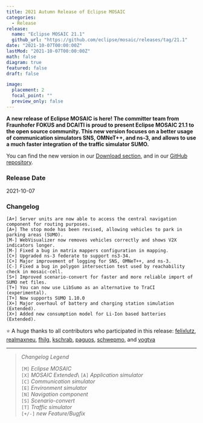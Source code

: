 ```yaml
---
title: 2021 Autumn Release of Eclipse MOSAIC
categories:
  - Release
release:
  name: "Eclipse MOSAIC 21.1"
  github_url: "https://github.com/eclipse/mosaic/releases/tag/21.1"
date: "2021-10-07T00:00:00Z"
lastMod: "2021-10-07T00:00:00Z"
math: false
diagram: true
featured: false
draft: false

image:
  placement: 2
  focal_point: ""
  preview_only: false
---
```


**A new release of Eclipse MOSAIC is here! The committer team from Fraunhofer FOKUS and DCAITI is proud to present Eclipse MOSAIC 21.1 to the open source community. 
This new version focuses on a better usage of communication simulators SNS, OMNeT++, and ns-3, and allows to use a much faster integration of the traffic simulator SUMO.**

You can find the new version in our [Download section](/download), and in our [GitHub repository](https://github.com/eclipse/mosaic).

### Release Date
2021-10-07

### Changelog

```shell
[A+] Server units are now able to access the central navigation component for routing purposes.
[A+] The stop mode has been revised, allowing vehicles to park in parking areas (SUMO).
[M-] WebVisualizer now removes vehicles correctly and shows V2X indicators longer.
[M-] Fixed a bug in matrix mappers configuration in mapping.
[C+] Upgraded ns-3 federate to support ns3-34.
[C+] Major improvement of logging for SNS, OMNeT++, and ns-3.
[C-] Fixed a bug in polygon intersection test used by reachability check in mosaic-cell.
[S+] Improved scenario-convert for faster and more reliable import of SUMO net files.
[T+] You can now use LibSumo as an alternative to TraCI (experimental).
[T+] Now supports SUMO 1.10.0
[X+] Major overhaul of battery and charging station simulation (Extended).
[X+] Added new consumption model for Li-Ion based batteries (Extended).
```

:star: A huge thanks to all contributors who participated in this release:
[ <i class="fab fa-github"></i> felixlutz](https://github.com/felixlutz),
[ <i class="fab fa-github"></i> realmaxneu](https://github.com/realmaxneu),
[ <i class="fab fa-github"></i> fhilg](https://github.com/fhilg),
[ <i class="fab fa-github"></i> kschrab](https://github.com/kschrab),
[ <i class="fab fa-github"></i> paguos](https://github.com/paguos),
[ <i class="fab fa-github"></i> schwepmo](https://github.com/schwepmo), and 
[ <i class="fab fa-github"></i> vogtva](https://github.com/vogtfa)

---

> _Changelog Legend_
>   
> `[M]` _Eclipse MOSAIC_\
> `[X]` _MOSAIC Extended_\ 
> `[A]` _Application simulator_\
> `[C]` _Communication simulator_\
> `[E]` _Environment simulator_\
> `[N]` _Navigation component_\
> `[S]` _Scenario-convert_\
> `[T]` _Traffic simulator_\
> `[+/-]` _new Feature/Bugfix_